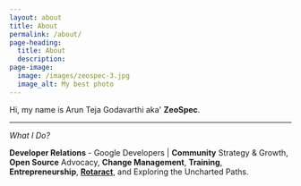 ```yaml
---
layout: about
title: About
permalink: /about/
page-heading:
  title: About
  description:
page-image:
  image: /images/zeospec-3.jpg
  image_alt: My best photo
---
```


Hi, my name is Arun Teja Godavarthi aka' **ZeoSpec**.

****

*What I Do?*

<strong>Developer Relations</strong> - Google Developers | <strong>Community</strong> Strategy & Growth, <strong>Open Source</strong> Advocacy, <strong>Change Management</strong>, <strong>Training</strong>, <strong>Entrepreneurship</strong>, <strong><a href="https://rtr.zeospec.com/" target="_blank">Rotaract</a></strong>, and Exploring the Uncharted Paths.</p>
